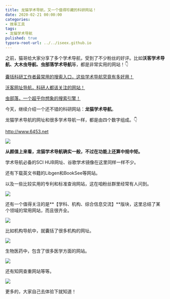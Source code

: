 ```yaml
---
title: 龙猫学术导航，又一个值得珍藏的科研网站！
date: 2020-02-21 00:00:00
categories:
- 效率工具
tags:
- 龙猫学术导航
pulished: true
typora-root-url: ../../iseex.github.io
---
```


之前，猫哥给大家分享了多个学术导航，受到了不少粉丝的好评。比如**沃客学术导航、大木虫导航、虫部落学术导航**等，都是非常实用的网站！👇

[囊括科研工作者最常用的搜索入口，这些学术导航究竟有多好用！](http://mp.weixin.qq.com/s?__biz=MzAxNzgyMDg0MQ==&mid=2650452296&idx=1&sn=01d224c59dbc8e402e79a265a3b3536e&chksm=83d1ac8eb4a625980eac4b4b5068674e1fe6a497b647742426f0ef3c5866b674a1cb9e80275d&scene=21#wechat_redirect)

[沃客网址导航，科研人都该关注的网站！](http://mp.weixin.qq.com/s?__biz=MzAxNzgyMDg0MQ==&mid=2650455621&idx=1&sn=8e245f063d78f75a916aa5a8688272bc&chksm=83d1a383b4a62a95350e867599038a7921303c97c2ae975ed6b8f4ab0c625230eefe7e54a014&scene=21#wechat_redirect)

[虫部落，一个超乎你想象的搜索引擎！](http://mp.weixin.qq.com/s?__biz=MzAxNzgyMDg0MQ==&mid=2650456395&idx=3&sn=d6dac93b1d18ca9b8d5c1773c13f2a20&chksm=83d1dc8db4a6559bcbce3ba708f34ee501f9592f7a3effa297cc187398d8a109c6d4ebf0c688&scene=21#wechat_redirect)

今天，继续介绍一个还不错的科研网站：**龙猫学术导航**。

龙猫学术导航的网址和很多学术导航一样，都是由四个数字组成。👇

http://www.6453.net

![](https://tva1.sinaimg.cn/large/0082zybply1gc4i5j13z4j31740q97i1.jpg)

**从颜值上来看，龙猫学术导航确实一般，不过在功能上还算中规中矩。**

学术导航必备的SCI HUB网址、谷歌学术镜像在这里同样一样不少。

还有下载英文书籍的Libgen和BookSee等网站。

以及一些比较实用的专利和标准查询网站，这在咱粉丝群里经常有人问到。

![](https://tva1.sinaimg.cn/large/0082zybply1gc4i60hsf9j31740q9wrw.jpg)

还有一个值得关注的是**【学科、机构、综合信息交流】**版块，这里总结了某个领域的常用网站，而且很齐全。

![](https://tva1.sinaimg.cn/large/0082zybply1gc4i6uo1srj31740q9173.jpg)

比如机构导航中，就囊括了很多机构的网址。

![](https://tva1.sinaimg.cn/large/0082zybply1gc4i6uzdi3j31740q9173.jpg)

生物医药中，包含了很多医学方面的网站。

![](https://tva1.sinaimg.cn/large/0082zybply1gc4i84xp4lj31740q9n5m.jpg)

还有知网查重网站等等。

![](https://tva1.sinaimg.cn/large/0082zybply1gc4i8byg6tj31740q9n5m.jpg)

更多的，大家自己去体验下就知道！

